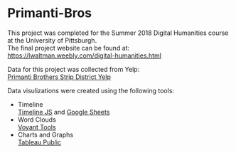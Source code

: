 # Primanti-Bros
<p>This project was completed for the Summer 2018 Digital Humanities course at the University of Pittsburgh.<br /> The final project website can be found at: <a href="https://lwaltman.weebly.com/digital-humanities.html">https://lwaltman.weebly.com/digital-humanities.html</a> 
<p>Data for this project was collected from Yelp:<br />
<a href="https://www.yelp.com/biz/primanti-bros-pittsburgh-15?osq=Primanti+Bros">Primanti Brothers Strip District Yelp</a></p>

<p> Data visulizations were created using the following tools:
<ul>
<li>Timeline<br />
<a href="https://timeline.knightlab.com/">Timeline JS</a> and <a href="https://docs.google.com/spreadsheets/d/1EAdIh0fSyt0EHODmG3AojRpUlt_kmyrxVkbCpqmMRVo/edit?usp=sharing">Google Sheets</a></li>

<li>Word Clouds<br />
<a href="https://voyant-tools.org/">Voyant Tools</a></li>

<li>Charts and Graphs<br />
<a href="https://public.tableau.com/en-us/s/">Tableau Public</a></li></p>
